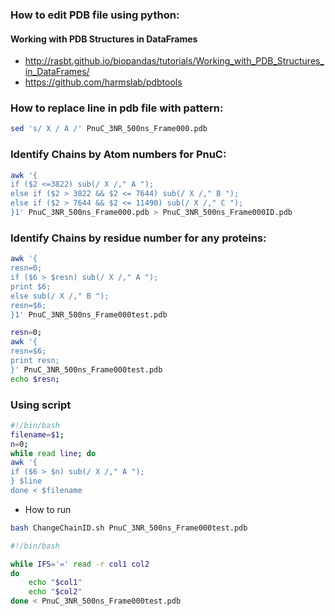 ### How to edit PDB file using python:

#### Working with PDB Structures in DataFrames

- http://rasbt.github.io/biopandas/tutorials/Working_with_PDB_Structures_in_DataFrames/
- https://github.com/harmslab/pdbtools



### How to replace line in pdb file with pattern: 

```sh
sed 's/ X / A /' PnuC_3NR_500ns_Frame000.pdb

```

### Identify Chains by Atom numbers for PnuC:

```sh
awk '{
if ($2 <=3822) sub(/ X /," A ");
else if ($2 > 3822 && $2 <= 7644) sub(/ X /," B ");
else if ($2 > 7644 && $2 <= 11490) sub(/ X /," C ");
}1' PnuC_3NR_500ns_Frame000.pdb > PnuC_3NR_500ns_Frame000ID.pdb

 ```
 
 
### Identify Chains by residue number for any proteins:

```sh
awk '{
resn=0;
if ($6 > $resn) sub(/ X /," A ");
print $6;
else sub(/ X /," B ");
resn=$6;
}1' PnuC_3NR_500ns_Frame000test.pdb 

 ```
 
 
```sh
resn=0;
awk '{
resn=$6;
print resn;
}' PnuC_3NR_500ns_Frame000test.pdb 
echo $resn;
 ```

### Using script

```sh
#!/bin/bash
filename=$1;
n=0;
while read line; do
awk '{
if ($6 > $n) sub(/ X /," A ");
} $line
done < $filename
```

- How to run

```sh
bash ChangeChainID.sh PnuC_3NR_500ns_Frame000test.pdb
```

```sh
#!/bin/bash

while IFS='=' read -r col1 col2
do 
    echo "$col1"
    echo "$col2"
done < PnuC_3NR_500ns_Frame000test.pdb
``` 
